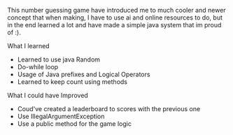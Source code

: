 This number guessing game have introduced me to much cooler and newer concept that when making, I have to use ai and online resources to do, but in the end learned a lot and have made a simple java system that im proud of :).

What I learned
- Learned to use java Random
- Do-while loop
- Usage of Java prefixes and Logical Operators
- Learned to keep count using methods

What I could have Improved
- Coud've created a leaderboard to scores with the previous one
- Use IllegalArgumentException
- Use a public method for the game logic
